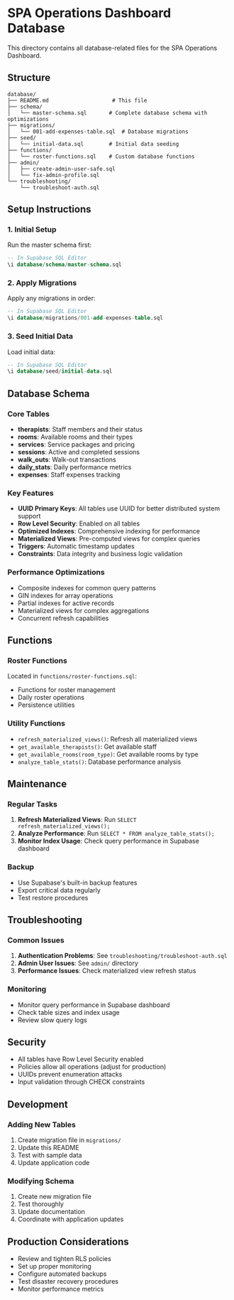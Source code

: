# SPA Operations Dashboard Database

This directory contains all database-related files for the SPA Operations Dashboard.

## Structure

```
database/
├── README.md                    # This file
├── schema/
│   └── master-schema.sql       # Complete database schema with optimizations
├── migrations/
│   └── 001-add-expenses-table.sql  # Database migrations
├── seed/
│   └── initial-data.sql        # Initial data seeding
├── functions/
│   └── roster-functions.sql    # Custom database functions
├── admin/
│   ├── create-admin-user-safe.sql
│   └── fix-admin-profile.sql
└── troubleshooting/
    └── troubleshoot-auth.sql
```

## Setup Instructions

### 1. Initial Setup
Run the master schema first:
```sql
-- In Supabase SQL Editor
\i database/schema/master-schema.sql
```

### 2. Apply Migrations
Apply any migrations in order:
```sql
-- In Supabase SQL Editor
\i database/migrations/001-add-expenses-table.sql
```

### 3. Seed Initial Data
Load initial data:
```sql
-- In Supabase SQL Editor
\i database/seed/initial-data.sql
```

## Database Schema

### Core Tables
- **therapists**: Staff members and their status
- **rooms**: Available rooms and their types
- **services**: Service packages and pricing
- **sessions**: Active and completed sessions
- **walk_outs**: Walk-out transactions
- **daily_stats**: Daily performance metrics
- **expenses**: Staff expenses tracking

### Key Features
- **UUID Primary Keys**: All tables use UUID for better distributed system support
- **Row Level Security**: Enabled on all tables
- **Optimized Indexes**: Comprehensive indexing for performance
- **Materialized Views**: Pre-computed views for complex queries
- **Triggers**: Automatic timestamp updates
- **Constraints**: Data integrity and business logic validation

### Performance Optimizations
- Composite indexes for common query patterns
- GIN indexes for array operations
- Partial indexes for active records
- Materialized views for complex aggregations
- Concurrent refresh capabilities

## Functions

### Roster Functions
Located in `functions/roster-functions.sql`:
- Functions for roster management
- Daily roster operations
- Persistence utilities

### Utility Functions
- `refresh_materialized_views()`: Refresh all materialized views
- `get_available_therapists()`: Get available staff
- `get_available_rooms(room_type)`: Get available rooms by type
- `analyze_table_stats()`: Database performance analysis

## Maintenance

### Regular Tasks
1. **Refresh Materialized Views**: Run `SELECT refresh_materialized_views();`
2. **Analyze Performance**: Run `SELECT * FROM analyze_table_stats();`
3. **Monitor Index Usage**: Check query performance in Supabase dashboard

### Backup
- Use Supabase's built-in backup features
- Export critical data regularly
- Test restore procedures

## Troubleshooting

### Common Issues
1. **Authentication Problems**: See `troubleshooting/troubleshoot-auth.sql`
2. **Admin User Issues**: See `admin/` directory
3. **Performance Issues**: Check materialized view refresh status

### Monitoring
- Monitor query performance in Supabase dashboard
- Check table sizes and index usage
- Review slow query logs

## Security

- All tables have Row Level Security enabled
- Policies allow all operations (adjust for production)
- UUIDs prevent enumeration attacks
- Input validation through CHECK constraints

## Development

### Adding New Tables
1. Create migration file in `migrations/`
2. Update this README
3. Test with sample data
4. Update application code

### Modifying Schema
1. Create new migration file
2. Test thoroughly
3. Update documentation
4. Coordinate with application updates

## Production Considerations

- Review and tighten RLS policies
- Set up proper monitoring
- Configure automated backups
- Test disaster recovery procedures
- Monitor performance metrics